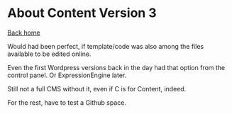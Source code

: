 # About Content Version 3

[Back home](/)

Would had been perfect, if template/code was also among the files available to be edited online. 

Even the first Wordpress versions back in the day had that option from the control panel. Or ExpressionEngine later.

Still not a full CMS without it, even if C is for Content, indeed.

For the rest, have to test a Github space.